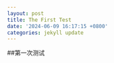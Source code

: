 ```yaml
---
layout: post
title: The First Test
date: '2024-06-09 16:17:15 +0800'
categories: jekyll update
---
```

##第一次测试